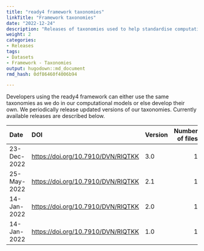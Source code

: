 ```yaml
---
title: "ready4 framework taxonomies"
linkTitle: "Framework taxonomies"
date: "2022-12-24"
description: "Releases of taxonomies used to help standardise computational models developed with the ready4 framework."
weight: 2
categories: 
- Releases
tags: 
- Datasets
- Framework - Taxonomies
output: hugodown::md_document
rmd_hash: 0df86460f4006b94

---
```


Developers using the ready4 framework can either use the same taxonomies as we do in our computational models or else develop their own. We periodically release updated versions of our taxonomies. Currently available releases are described below.

<html>


<body>






<div id="header">




</div>


<table class="table table-striped" style="margin-left: auto; margin-right: auto;">
<thead>
<tr>
<th style="text-align:left;">
Date
</th>
<th style="text-align:left;">
DOI
</th>
<th style="text-align:left;">
Version
</th>
<th style="text-align:right;">
Number of files
</th>
</tr>
</thead>
<tbody>
<tr>
<td style="text-align:left;">
23-Dec-2022
</td>
<td style="text-align:left;">
<a href="https://doi.org/10.7910/DVN/RIQTKK" class="uri">https://doi.org/10.7910/DVN/RIQTKK</a>
</td>
<td style="text-align:left;">
3.0
</td>
<td style="text-align:right;">
1
</td>
</tr>
<tr>
<td style="text-align:left;">
25-May-2022
</td>
<td style="text-align:left;">
<a href="https://doi.org/10.7910/DVN/RIQTKK" class="uri">https://doi.org/10.7910/DVN/RIQTKK</a>
</td>
<td style="text-align:left;">
2.1
</td>
<td style="text-align:right;">
1
</td>
</tr>
<tr>
<td style="text-align:left;">
14-Jan-2022
</td>
<td style="text-align:left;">
<a href="https://doi.org/10.7910/DVN/RIQTKK" class="uri">https://doi.org/10.7910/DVN/RIQTKK</a>
</td>
<td style="text-align:left;">
2.0
</td>
<td style="text-align:right;">
1
</td>
</tr>
<tr>
<td style="text-align:left;">
14-Jan-2022
</td>
<td style="text-align:left;">
<a href="https://doi.org/10.7910/DVN/RIQTKK" class="uri">https://doi.org/10.7910/DVN/RIQTKK</a>
</td>
<td style="text-align:left;">
1.0
</td>
<td style="text-align:right;">
1
</td>
</tr>
</tbody>
</table>





<script>

// add bootstrap table styles to pandoc tables
function bootstrapStylePandocTables() {
  $('tr.odd').parent('tbody').parent('table').addClass('table table-condensed');
}
$(document).ready(function () {
  bootstrapStylePandocTables();
});


</script>

<!-- tabsets -->

<script>
$(document).ready(function () {
  window.buildTabsets("TOC");
});

$(document).ready(function () {
  $('.tabset-dropdown > .nav-tabs > li').click(function () {
    $(this).parent().toggleClass('nav-tabs-open');
  });
});
</script>

<!-- code folding -->


<!-- dynamically load mathjax for compatibility with self-contained -->
<script>
  (function () {
    var script = document.createElement("script");
    script.type = "text/javascript";
    script.src  = "https://mathjax.rstudio.com/latest/MathJax.js?config=TeX-AMS-MML_HTMLorMML";
    document.getElementsByTagName("head")[0].appendChild(script);
  })();
</script>

</body>
</html>

